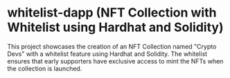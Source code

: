 # whitelist-dapp (NFT Collection with Whitelist using Hardhat and Solidity)

This project showcases the creation of an NFT Collection named "Crypto Devs" with a whitelist feature using Hardhat and Solidity. The whitelist ensures that early supporters have exclusive access to mint the NFTs when the collection is launched. 
